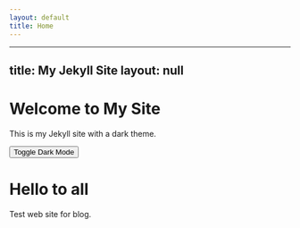 ```yaml
---
layout: default
title: Home
---
```


---
title: My Jekyll Site
layout: null
---

<link rel="stylesheet" href="{{ '/assets/css/dark-mode.css' | relative_url }}">

<h1>Welcome to My Site</h1>
<p>This is my Jekyll site with a dark theme.</p>
<button id="dark-mode-toggle">Toggle Dark Mode</button>

<!-- Your content here -->

# Hello to all

Test web site for blog.
